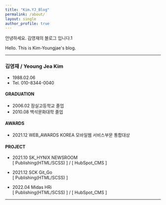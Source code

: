```yaml
---
title: "Kim.YJ_Blog"
permalink: /about/
layout: single
author_profile: true
---
```


안녕하세요. 김영재의 블로그 입니다.1

Hello. This is Kim-Youngjae's blog.

---

### 김영재 / Yeoung Jea Kim

- 1988.02.06
- Tel. 010-8344-0040

#### GRADUATION

- 2006.02 잠실고등학교 졸업
- 2010.08 백석문화대학 졸업

#### AWARDS

- 2021.12 WEB_AWARDS KOREA 모바일웹 서비스부문 통합대상

#### PROJECT

- 2021.10 SK_HYNIX NEWSROOM <br>
  [ Publishing(HTML/SCSS) ] / [ HubSpot_CMS ]

- 2021.12 SCK Git_Go <br>
  [ Publishing(HTML/SCSS) ]

- 2022.04 Midas HRi <br>
  [ Publishing(HTML/SCSS) ] / [ HubSpot_CMS ]

---
